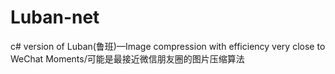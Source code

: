 # Luban-net

c# version of Luban(鲁班)—Image compression with efficiency very close to WeChat Moments/可能是最接近微信朋友圈的图片压缩算法


